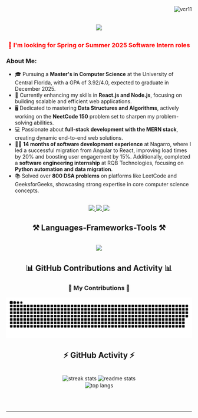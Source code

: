 <img align="right" src="https://komarev.com/ghpvc/?username=vcr11&label=Profile%20views&color=0e75b6&style=flat" alt="vcr11" />

<h1 align="center">
    <img src="https://readme-typing-svg.herokuapp.com/?font=Righteous&size=35&center=true&vCenter=true&width=500&height=70&duration=4000&lines=Hi+There!+👋;+I'm+Chandra+Shekar;" />
</h1>

<h3 align="center" style="color: red;"> 🔭 I'm looking for Spring or Summer 2025 Software Intern roles</h3>


### About Me:

- 🎓 Pursuing a **Master's in Computer Science** at the University of Central Florida, with a GPA of 3.92/4.0, expected to graduate in December 2025.
- 🌱 Currently enhancing my skills in **React.js and Node.js**, focusing on building scalable and efficient web applications.
- 🖥️ Dedicated to mastering **Data Structures and Algorithms**, actively working on the **NeetCode 150** problem set to sharpen my problem-solving abilities.
- 💻 Passionate about **full-stack development with the MERN stack**, creating dynamic end-to-end web solutions.
- 👨‍💻 **14 months of software development experience** at Nagarro, where I led a successful migration from Angular to React, improving load times by 20% and boosting user engagement by 15%. Additionally, completed a **software engineering internship** at RQB Technologies, focusing on **Python automation and data migration**.
- 📚 Solved over **800 DSA problems** on platforms like LeetCode and GeeksforGeeks, showcasing strong expertise in core computer science concepts.

<br/>

<div align="center"> 
  <a href="mailto:ch319362@ucf.edu">
    <img src="https://img.shields.io/badge/Gmail-333333?style=for-the-badge&logo=gmail&logoColor=red" />
  </a>
  <a href="https://linkedin.com/in/vcr11" target="_blank">
    <img src="https://img.shields.io/badge/LinkedIn-0077B5?style=for-the-badge&logo=linkedin&logoColor=white" target="_blank" />
  </a>
  <a href="https://github.com/vcr11" target="_blank">
     <img src="https://img.shields.io/badge/GitHub-181717?style=for-the-badge&logo=github&logoColor=white" target="_blank" />
  </a>
</div>

<h2 align="center">⚒️ Languages-Frameworks-Tools ⚒️</h2>
<br/>
<div align="center">
    <img src="https://skillicons.dev/icons?i=python,java,html,css,javascript,react,nodejs,mongodb,express,flask,django,vscode,github,git" /><br>
</div>

<h2 align="center">📊 GitHub Contributions and Activity 📊</h2>
<div align="center">
  <h3>🐍 My Contributions 🐍</h3>
  <img alt="snake eating my contributions" src="https://raw.githubusercontent.com/vcr11/vcr11/output/github-contribution-grid-snake.svg" />
  <br/>
</div>

<h2 align="center">⚡ GitHub Activity ⚡</h2>
<br>
<div align="center">
  <img width=390 src="https://github-readme-streak-stats-salesp07.vercel.app/?user=vcr11&count_private=true&theme=react&border_radius=10" alt="streak stats"/>
  <img width=390 src="https://github-readme-stats-salesp07.vercel.app/api?username=vcr11&count_private=true&show_icons=true&theme=react&rank_icon=github&border_radius=10" alt="readme stats" />
  <br/>
  <img width=325 align="center" src="https://github-readme-stats-salesp07.vercel.app/api/top-langs/?username=vcr11&hide=HTML&langs_count=8&layout=compact&theme=react&border_radius=10&size_weight=0.5&count_weight=0.5&exclude_repo=github-readme-stats" alt="top langs" />
</div>

<br/><br/>

<hr/>
